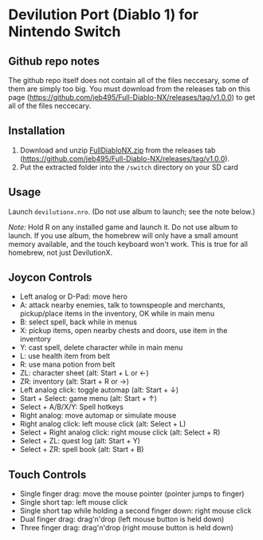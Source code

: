 # Devilution Port (Diablo 1) for Nintendo Switch

## Github repo notes
The github repo itself does not contain all of the files neccesary, some of them are simply too big. You must download from the releases tab on this page (https://github.com/jeb495/Full-Diablo-NX/releases/tag/v1.0.0) to get all of the files neccecary. 

## Installation

1. Download and unzip [FullDiabloNX.zip](https://github.com/jeb495/Full-Diablo-NX/releases/tag/v1.0.0) from the releases tab (https://github.com/jeb495/Full-Diablo-NX/releases/tag/v1.0.0).
2. Put the extracted folder into the `/switch` directory on your SD card

## Usage

Launch `devilutionx.nro`. (Do not use album to launch; see the note below.)

*Note:* Hold R on any installed game and launch it. Do not use album to launch. If you use album, the homebrew will only have a small amount memory available, and the touch keyboard won't work. This is true for all homebrew, not just DevilutionX.

## Joycon Controls

- Left analog or D-Pad: move hero
- A: attack nearby enemies, talk to townspeople and merchants, pickup/place items in the inventory, OK while in main menu
- B: select spell, back while in menus
- X: pickup items, open nearby chests and doors, use item in the inventory
- Y: cast spell, delete character while in main menu
- L: use health item from belt
- R: use mana potion from belt
- ZL: character sheet (alt: Start + L or ←)
- ZR: inventory (alt: Start + R or →)
- Left analog click: toggle automap (alt: Start + ↓)
- Start + Select: game menu (alt: Start + ↑)
- Select + A/B/X/Y: Spell hotkeys
- Right analog: move automap or simulate mouse
- Right analog click: left mouse click (alt: Select + L)
- Select + Right analog click: right mouse click (alt: Select + R)
- Select + ZL: quest log (alt: Start + Y)
- Select + ZR: spell book (alt: Start + B)

## Touch Controls

- Single finger drag: move the mouse pointer (pointer jumps to finger)
- Single short tap: left mouse click
- Single short tap while holding a second finger down: right mouse click
- Dual finger drag: drag'n'drop (left mouse button is held down)
- Three finger drag: drag'n'drop (right mouse button is held down)

